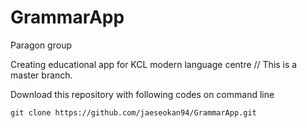 # GrammarApp
Paragon group

Creating educational app for KCL modern language centre  // This is a master branch. 

Download this repository with following codes on command line

    git clone https://github.com/jaeseokan94/GrammarApp.git
